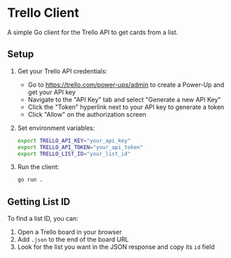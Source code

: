 # Trello Client

A simple Go client for the Trello API to get cards from a list.

## Setup

1. Get your Trello API credentials:
   - Go to https://trello.com/power-ups/admin to create a Power-Up and get your API key
   - Navigate to the "API Key" tab and select "Generate a new API Key"
   - Click the "Token" hyperlink next to your API key to generate a token
   - Click "Allow" on the authorization screen

2. Set environment variables:
   ```bash
   export TRELLO_API_KEY="your_api_key"
   export TRELLO_API_TOKEN="your_api_token"
   export TRELLO_LIST_ID="your_list_id"
   ```

3. Run the client:
   ```bash
   go run .
   ```

## Getting List ID

To find a list ID, you can:
1. Open a Trello board in your browser
2. Add `.json` to the end of the board URL
3. Look for the list you want in the JSON response and copy its `id` field